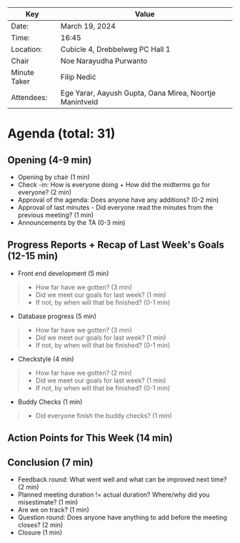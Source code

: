 | Key          | Value                                                   |
|--------------|---------------------------------------------------------|
| Date:        | March 19, 2024                                          |
| Time:        | 16:45                                                   |
| Location:    | Cubicle 4, Drebbelweg PC Hall 1                         |
| Chair        | Noe Narayudha Purwanto                                  |
| Minute Taker | Filip Nedić                                             |
| Attendees:   | Ege Yarar, Aayush Gupta, Oana Mirea, Noortje Manintveld |
# Agenda (total: 31)
## Opening (4-9 min)
- Opening by chair (1 min)
- Check -in: How is everyone doing + How did the midterms go for everyone? (2 min)
- Approval of the agenda: Does anyone have any additions? (0-2 min)
- Approval of last minutes - Did everyone read the minutes from the previous meeting? (1 min)
- Announcements by the TA (0-3 min)
## Progress Reports + Recap of Last Week's Goals (12-15 min)
- Front end development (5 min)
> - How far have we gotten? (3 min)
> - Did we meet our goals for last week? (1 min)
> - If not, by when will that be finished? (0-1 min)
- Database progress (5 min)
> - How far have we gotten? (3 min)
> - Did we meet our goals for last week? (1 min)
> - If not, by when will that be finished? (0-1 min)
- Checkstyle (4 min)
> - How far have we gotten? (2 min)
> - Did we meet our goals for last week? (1 min)
> - If not, by when will that be finished? (0-1 min)
 - Buddy Checks (1 min)
> - Did everyone finish the buddy checks? (1 min)
## Action Points for This Week (14 min)

## Conclusion (7 min)
- Feedback round: What went well and what can be improved next time? (2 min)
- Planned meeting duration != actual duration? Where/why did you misestimate? (1 min)
- Are we on track? (1 min)
- Question round: Does anyone have anything to add before the meeting closes? (2 min)
- Closure (1 min)
